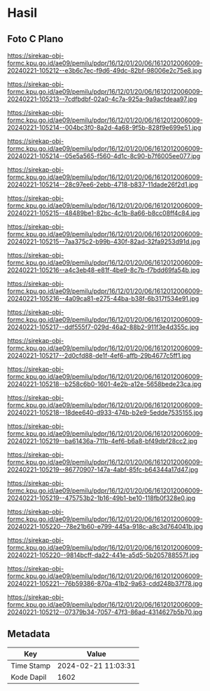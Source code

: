 # Hasil

## Foto C Plano

https://sirekap-obj-formc.kpu.go.id/ae09/pemilu/pdpr/16/12/01/20/06/1612012006009-20240221-105212--e3b6c7ec-f9d6-49dc-82bf-98006e2c75e8.jpg

https://sirekap-obj-formc.kpu.go.id/ae09/pemilu/pdpr/16/12/01/20/06/1612012006009-20240221-105213--7cdfbdbf-02a0-4c7a-925a-9a9acfdeaa97.jpg

https://sirekap-obj-formc.kpu.go.id/ae09/pemilu/pdpr/16/12/01/20/06/1612012006009-20240221-105214--004bc3f0-8a2d-4a68-9f5b-828f9e699e51.jpg

https://sirekap-obj-formc.kpu.go.id/ae09/pemilu/pdpr/16/12/01/20/06/1612012006009-20240221-105214--05e5a565-f560-4d1c-8c90-b7f6005ee077.jpg

https://sirekap-obj-formc.kpu.go.id/ae09/pemilu/pdpr/16/12/01/20/06/1612012006009-20240221-105214--28c97ee6-2ebb-4718-b837-11dade26f2d1.jpg

https://sirekap-obj-formc.kpu.go.id/ae09/pemilu/pdpr/16/12/01/20/06/1612012006009-20240221-105215--48489be1-82bc-4c1b-8a66-b8cc08ff4c84.jpg

https://sirekap-obj-formc.kpu.go.id/ae09/pemilu/pdpr/16/12/01/20/06/1612012006009-20240221-105215--7aa375c2-b99b-430f-82ad-32fa9253d91d.jpg

https://sirekap-obj-formc.kpu.go.id/ae09/pemilu/pdpr/16/12/01/20/06/1612012006009-20240221-105216--a4c3eb48-e81f-4be9-8c7b-f7bdd69fa54b.jpg

https://sirekap-obj-formc.kpu.go.id/ae09/pemilu/pdpr/16/12/01/20/06/1612012006009-20240221-105216--4a09ca81-e275-44ba-b38f-6b317f534e91.jpg

https://sirekap-obj-formc.kpu.go.id/ae09/pemilu/pdpr/16/12/01/20/06/1612012006009-20240221-105217--ddf555f7-029d-46a2-88b2-911f3e4d355c.jpg

https://sirekap-obj-formc.kpu.go.id/ae09/pemilu/pdpr/16/12/01/20/06/1612012006009-20240221-105217--2d0cfd88-de1f-4ef6-affb-29b4677c5ff1.jpg

https://sirekap-obj-formc.kpu.go.id/ae09/pemilu/pdpr/16/12/01/20/06/1612012006009-20240221-105218--b258c6b0-1601-4e2b-a12e-5658bede23ca.jpg

https://sirekap-obj-formc.kpu.go.id/ae09/pemilu/pdpr/16/12/01/20/06/1612012006009-20240221-105218--18dee640-d933-474b-b2e9-5edde7535155.jpg

https://sirekap-obj-formc.kpu.go.id/ae09/pemilu/pdpr/16/12/01/20/06/1612012006009-20240221-105219--ba61436a-711b-4ef6-b6a8-bf49dbf28cc2.jpg

https://sirekap-obj-formc.kpu.go.id/ae09/pemilu/pdpr/16/12/01/20/06/1612012006009-20240221-105219--86770907-147a-4abf-85fc-b64344a17d47.jpg

https://sirekap-obj-formc.kpu.go.id/ae09/pemilu/pdpr/16/12/01/20/06/1612012006009-20240221-105219--475753b2-1b16-49b1-be10-118fb0f328e0.jpg

https://sirekap-obj-formc.kpu.go.id/ae09/pemilu/pdpr/16/12/01/20/06/1612012006009-20240221-105220--78e21b60-e799-445a-918c-a8c3d764041b.jpg

https://sirekap-obj-formc.kpu.go.id/ae09/pemilu/pdpr/16/12/01/20/06/1612012006009-20240221-105220--9814bcff-da22-441e-a5d5-5b205788557f.jpg

https://sirekap-obj-formc.kpu.go.id/ae09/pemilu/pdpr/16/12/01/20/06/1612012006009-20240221-105221--76b59386-870a-41b2-9a63-cdd248b37f78.jpg

https://sirekap-obj-formc.kpu.go.id/ae09/pemilu/pdpr/16/12/01/20/06/1612012006009-20240221-105212--07379b34-7057-47f3-86ad-4314627b5b70.jpg


## Metadata

| Key        | Value               |
| ---------- | ------------------- |
| Time Stamp | 2024-02-21 11:03:31 |
| Kode Dapil | 1602                |



